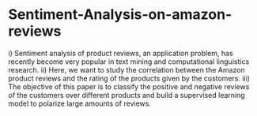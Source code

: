 # Sentiment-Analysis-on-amazon-reviews
i) Sentiment analysis of product reviews, an application problem, has recently become very popular in text mining and computational linguistics research.
ii) Here, we want to study the correlation between the Amazon product reviews and the rating of the products given by the customers.
iii) The objective of this paper is to classify the positive and negative reviews of the customers over different products and build a supervised learning model to polarize large amounts of reviews.
